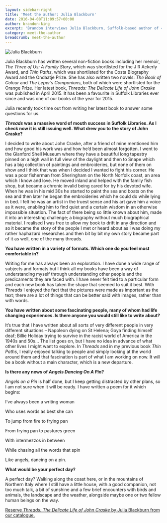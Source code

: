 ```yaml
---
layout: sidebar-right
title: 'Meet the author: Julia Blackburn'
date: 2016-04-08T11:09:57+00:00
author: brandon-king
excerpt: 'Brandon interviews Julia Blackburn, Suffolk-based author of <cite>Threads: The Delicate Life of John Craske</cite>.'
category: meet-the-author
breadcrumb: meet-the-author
---
```

![Julia Blackburn](/images/featured/featured-julia-blackburn.jpg)

Julia Blackburn has written several non-fiction books including her memoir, <cite>The Three of Us: A Family Story</cite>, which was shortlisted for the J R Ackerly Award, and <cite>Thin Paths</cite>, which was shortlisted for the Costa Biography Award and the Ondaatje Prize. She has also written two novels: <cite>The Book of Colour</cite> and <cite>The Leper’s Companions</cite>, both of which were shortlisted for the Orange Prize. Her latest book, <cite>Threads: The Delicate Life of John Craske</cite> was published in April 2015. It has been a favourite in Suffolk Libraries ever since and was one of our books of the year for 2015.

Julia recently took time out from writing her latest book to answer some questions for us.

**<cite>Threads</cite> was a massive word of mouth success in Suffolk Libraries. As I check now it is still issuing well. What drew you to the story of John Craske?**

I decided to write about John Craske, after a friend of mine mentioned him and how good his work was and how he&#8217;d been almost forgotten. I went to the Glanford Shell Museum where they have a beautiful long tapestry pinned on a high wall in full view of the daylight and then to Snape which has a big collection of paintings and embroideries, but none of them on show and I think that was when I decided I wanted to fight his corner. He was a poor fisherman from Sheringham on the North Norfolk coast, an area which I know and love. He moved inland and helped with the family fish shop, but became a chronic invalid being cared for by his devoted wife. When he was in his mid 30s he started to paint the sea and boats on the sea and then later he began the embroideries which he could do while lying in bed. I felt he was an artist in the truest sense and his art gave him a voice as it were, enabling him to find quiet and a certain wisdom in an otherwise impossible situation. The fact of there being so little known about him, made it into an interesting challenge; a biography without much biographical material. I realised I was free to allow my book to drift in any direction and so it became the story of the people I met or heard about as I was doing my rather haphazard researches and then bit by bit my own story became part of it as well, one of the many threads.

**You have written in a variety of formats. Which one do you feel most comfortable in?**

Writing for me has always been an exploration. I have done a wide range of subjects and formats but I think all my books have been a way of understanding myself through understanding other people and the predicaments they are faced with. I have never felt tied to a particular form and each new book has taken the shape that seemed to suit it best. With <cite>Threads</cite> I enjoyed the fact that the pictures were made as important as the text; there are a lot of things that can be better said with images, rather than with words.

**You have written about some fascinating people, many of whom had life changing experiences. Is there anyone you would still like to write about?**

It&#8217;s true that I have written about all sorts of very different people in very different situations &#8211; Napoleon dying on St Helena; Goya finding himself deaf; Billie Holiday trying to survive in the racist world of America in the 1940s and 50s&#8230; The list goes on, but I have no idea in advance of what other lives I might want to explore. In <cite>Threads</cite> and in my previous book <cite>Thin Paths</cite>, I really enjoyed talking to people and simply looking at the world around them and that fascination is part of what I am working on now. It will be a book without a main character, which is a new departure.

**Is there any news of <cite>Angels Dancing On A Pin</cite>?**

<cite>Angels on a Pin</cite> is half done, but I keep getting distracted by other plans, so I am not sure when it will be ready. I have written a poem for it which begins:

I&#8217;ve always been a writing woman

Who uses words as best she can

To jump from fire to frying pan

From frying pan to pastures green

With intermezzos in between

While chasing all the words that spin

Like angels, dancing on a pin.

**What would be your perfect day?**

A perfect day? Walking along the coast here, or in the mountains of Northern Italy where I still have a little house, with a good companion, not too much talk, a bit of sunshine and a few brief encounters with birds and animals, the landscape and the weather, alongside maybe one or two fellow human beings on the way.

[Reserve <cite>Threads: The Delicate Life of John Craske</cite> by Julia Blackburn from our catalogue.](https://suffolk.spydus.co.uk/cgi-bin/spydus.exe/ENQ/OPAC/BIBENQ/15049652?QRY=CTIBIB%3C%20IRN(47621117)&QRYTEXT=Threads%20%3A%20the%20delicate%20life%20of%20John%20Craske)
